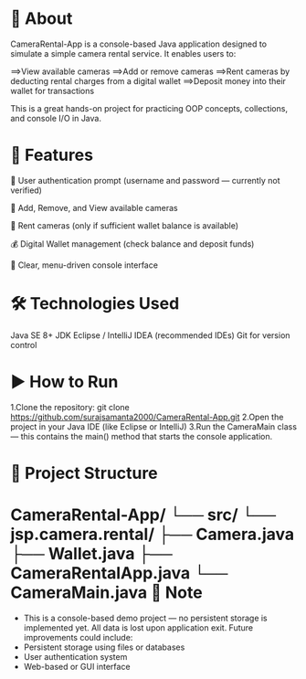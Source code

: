 📖 About
==========
CameraRental-App is a console-based Java application designed to simulate a simple camera rental service. It enables users to:

==>View available cameras
==>Add or remove cameras
==>Rent cameras by deducting rental charges from a digital wallet
==>Deposit money into their wallet for transactions

This is a great hands-on project for practicing OOP concepts, collections, and console I/O in Java.

🚀 Features
=============
📜 User authentication prompt (username and password — currently not verified)

📸 Add, Remove, and View available cameras

🎥 Rent cameras (only if sufficient wallet balance is available)

💰 Digital Wallet management (check balance and deposit funds)

📃 Clear, menu-driven console interface

🛠 Technologies Used
=====================
Java SE 8+
JDK
Eclipse / IntelliJ IDEA (recommended IDEs)
Git for version control

▶️ How to Run
===============
1.Clone the repository:
git clone https://github.com/surajsamanta2000/CameraRental-App.git
2.Open the project in your Java IDE (like Eclipse or IntelliJ)
3.Run the CameraMain class — this contains the main() method that starts the console application.

📂 Project Structure
=====================
CameraRental-App/
└── src/
    └── jsp.camera.rental/
        ├── Camera.java
        ├── Wallet.java
        ├── CameraRentalApp.java
        └── CameraMain.java
📌 Note
=========
* This is a console-based demo project — no persistent storage is implemented yet. All data is lost upon application exit. Future improvements could include:
* Persistent storage using files or databases
* User authentication system
* Web-based or GUI interface
